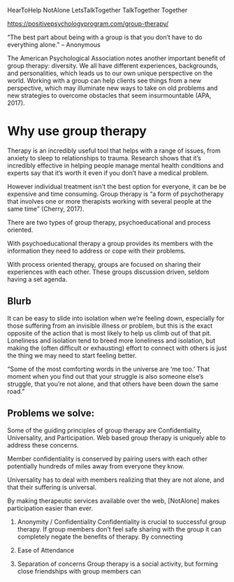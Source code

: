 HearToHelp
NotAlone
LetsTalkTogether
TalkTogether
Together

https://positivepsychologyprogram.com/group-therapy/

“The best part about being with a group is that you don’t have to do everything alone.” – Anonymous

The American Psychological Association notes another important benefit of group therapy: diversity. We all have different experiences, backgrounds, and personalities, which leads us to our own unique perspective on the world. Working with a group can help clients see things from a new perspective, which may illuminate new ways to take on old problems and new strategies to overcome obstacles that seem insurmountable (APA, 2017).

# Why use group therapy
Therapy is an incredibly useful tool that helps with a range of issues, from anxiety to sleep to relationships to trauma. Research shows that it’s incredibly effective in helping people manage mental health conditions and experts say that it’s worth it even if you don’t have a medical problem.

However individual treatment isn't the best option for everyone, it can be be expensive and time consuming. Group therapy is “a form of psychotherapy that involves one or more therapists working with several people at the same time” (Cherry, 2017).

There are two types of group therapy, psychoeducational and process oriented.

With psychoeducational therapy a group provides its members with the information they need to address or cope with their problems.

With process oriented therapy, groups are focused on sharing their experiences with each other. These groups discussion driven, seldom having a set agenda.



## Blurb
It can be easy to slide into isolation when we’re feeling down, especially for those suffering from an invisible illness or problem, but this is the exact opposite of the action that is most likely to help us climb out of that pit. Loneliness and isolation tend to breed more loneliness and isolation, but making the (often difficult or exhausting) effort to connect with others is just the thing we may need to start feeling better.

“Some of the most comforting words in the universe are ‘me too.’ That moment when you find out that your struggle is also someone else’s struggle, that you’re not alone, and that others have been down the same road.”


## Problems we solve:
Some of the guiding principles of group therapy are Confidentiality, Universality, and Participation. Web based group therapy is uniquely able to address these concerns.

Member confidentiality is conserved by pairing users with each other potentially hundreds of miles away from everyone they know.

Universality has to deal with members realizing that they are not alone, and that their suffering is universal.

By making therapeutic services available over the web, [NotAlone] makes participation easier than ever.

1. Anonymity / Confidentiality
Confidentiality is crucial to successful group therapy. If group members don't feel safe sharing with the group it can completely negate the benefits of therapy.  By connecting
2. Ease of Attendance

3. Separation of concerns
Group therapy is a social activity, but forming close friendships with group members can
